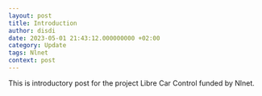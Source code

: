```yaml
---
layout: post
title: Introduction
author: disdi
date: 2023-05-01 21:43:12.000000000 +02:00
category: Update
tags: Nlnet
context: post
---
```

This is introductory post for the project Libre Car Control funded by Nlnet.

[logo]: "https://github.com/disdi/attila-demo/raw/main/content/assets/images/logo.png"
